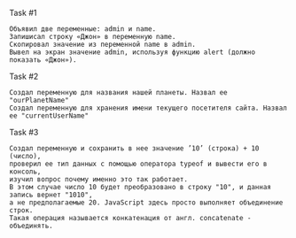 Task #1

    Объявил две переменные: admin и name.
    Запишисал строку «Джон» в переменную name.
    Скопировал значение из переменной name в admin.
    Вывел на экран значение admin, используя функцию alert (должно показать «Джон»).

Task #2

    Создал переменную для названия нашей планеты. Назвал ее "ourPlanetName"
    Создал переменную для хранения имени текущего посетителя сайта. Назвал ее "currentUserName"


Task #3

    Создал переменную и сохранить в нее значение ’10’ (строка) + 10 (число),
    проверил ее тип данных с помощью оператора typeof и вывести его в консоль,
    изучил вопрос почему именно это так работает.
    В этом случае число 10 будет преобразовано в строку "10", и данная запись вернет "1010",
    а не предполагаемые 20. JavaScript здесь просто выполняет объединение строк. 
    Такая операция называется конкатенация от англ. concatenate - объединять.




